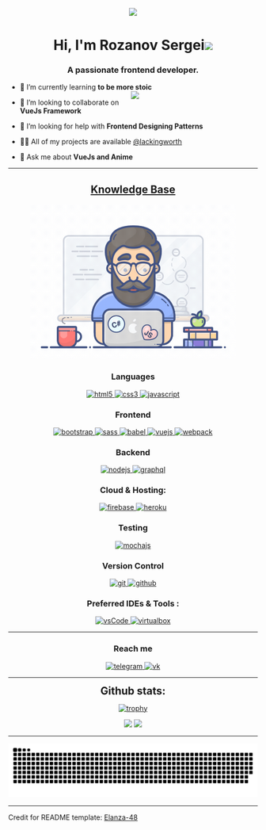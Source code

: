 <p align="center">
  <img style="width:8rem; height:auto" src="https://cdn.dribbble.com/users/1787323/screenshots/10091971/media/d43c019bfeff34be8816481e843ea8c1.png"/>
</p>

<h1 align="center">Hi, I'm Rozanov Sergei<img width="30px" src="https://raw.githubusercontent.com/iampavangandhi/iampavangandhi/master/gifs/Hi.gif"></h1>
<h3 font-size="20" align="center">A passionate frontend developer.</h3>


- 🌱 I’m currently learning **to be more stoic** <img align="right" style="width:16rem; height:auto" src="https://i.pinimg.com/originals/e4/26/70/e426702edf874b181aced1e2fa5c6cde.gif"/>

- 👯 I’m looking to collaborate on **VueJs Framework**

- 🤝 I’m looking for help with **Frontend Designing Patterns**

- 👨‍💻 All of my projects are available [@lackingworth](github.com/;ackingworth)

- 💬 Ask me about **VueJs and Anime**


---


<h2 align="center"><u><b>Knowledge Base</b></u></h2>

<p align="center">
  <img style="width:26rem; height:auto" src="https://raw.githubusercontent.com/Elanza-48/Elanza-48/41a4790484e268102dfdab2b7c59d440d3ffafab/resources/img/geek.gif"/>
</p>

<h3 align="center">Languages</h3>
<p align="center">
  <a href="https://www.w3.org/html/" target="_blank"> 
    <img src="https://img.shields.io/badge/html-E34F26.svg?style=for-the-badge&logo=html5&logoColor=white"
      alt="html5"/> 
  </a>
  <a href="https://www.w3schools.com/css/" target="_blank">
    <img src="https://img.shields.io/badge/css-1572B6.svg?style=for-the-badge&logo=css3&logoColor=white"
      alt="css3"/>
  </a>
  <a href="https://developer.mozilla.org/en-US/docs/Web/JavaScript" target="_blank"> 
    <img src="https://img.shields.io/badge/Javascript-F7DF1E.svg?style=for-the-badge&logo=javascript&logoColor=black"
      alt="javascript"/> 
  </a>
</p>

<h3 align="center">Frontend</h3>
<p align="center">
  <a href="https://getbootstrap.com" target="_blank">
    <img src="https://img.shields.io/badge/bootstrap-7952B3.svg?style=for-the-badge&logo=bootstrap&logoColor=white"
      alt="bootstrap"/>
  </a>
  <a href="https://sass-lang.com/" target="_blank">
    <img src="https://img.shields.io/badge/Sass-CC6699?style=for-the-badge&logo=sass&logoColor=white"
      alt="sass"/>
  </a>
  <a href="https://babeljs.io/" target="_blank">
    <img src="https://img.shields.io/badge/babel-F9DC3E.svg?style=for-the-badge&logo=babel&logoColor=black" alt="babel"/> 
  </a>
  <a href="https://vuejs.org/" target="_blank">
    <img src="https://img.shields.io/badge/Vue.js-35495E?style=for-the-badge&logo=vue.js&logoColor=4FC08D" alt="vuejs"/> 
  </a>
  <a href="https://webpack.js.org" target="_blank">
    <img src="https://img.shields.io/badge/webpack-8DD6F9.svg?style=for-the-badge&logo=webpack&logoColor=black"
      alt="webpack"/>
  </a>
</p>

<h3 align="center">Backend</h3>
<p align="center">
  <a href="https://nodejs.org" target="_blank"> 
    <img src="https://img.shields.io/badge/node.js-339933.svg?style=for-the-badge&logo=nodedotjs&logoColor=white"
      alt="nodejs"/> 
  </a>
  <a href="https://graphql.org" target="_blank">
    <img src="https://img.shields.io/badge/graphql-E10098.svg?style=for-the-badge&logo=graphql&logoColor=white" alt="graphql" />
  </a>
</p>

<h3 align="center">Cloud & Hosting:</h3>
<p align="center">
  <a href="https://firebase.google.com/" target="_blank">
    <img src="https://img.shields.io/badge/firebase-FFCA28.svg?style=for-the-badge&logo=firebase&logoColor=black" alt="firebase"/>
  </a>
  <a href="https://heroku.com" target="_blank"> 
    <img src="https://img.shields.io/badge/heroku-430098.svg?style=for-the-badge&logo=heroku&logoColor=white"
      alt="heroku"/> 
  </a> 
</p>

<h3 align="center">Testing</h3>
<p align="center"> 
  <a href="https://mochajs.org/" target="_blank">
    <img src="https://img.shields.io/badge/mocha.js-323330?style=for-the-badge&logo=mocha&logoColor=Brown" alt="mochajs"/> 
  </a>
</p>

<h3 align="center">Version Control</h3>
<p align="center">
  <a href="https://git-scm.com/" target="_blank">
    <img src="https://img.shields.io/badge/git-F05032.svg?style=for-the-badge&logo=git&logoColor=white"
      alt="git"/>
  </a>
  <a href="https://github.com/lackingworth" target="_blank">
    <img src="https://img.shields.io/badge/github-181717.svg?style=for-the-badge&logo=github&logoColor=white" alt="github" />
  </a>
</p>

<h3 align="center">Preferred IDEs  & Tools :</h3>
<p align="center"> 
  <a href="https://code.visualstudio.com/" target="_blank">
    <img src="https://img.shields.io/badge/vscode-007ACC.svg?style=for-the-badge&logo=visualstudiocode&logoColor=white" alt="vsCode"/> 
  </a>
  <a href="https://www.virtualbox.org/" target="_blank">
    <img src="https://img.shields.io/badge/virtualbox-183A61.svg?style=for-the-badge&logo=virtualbox&logoColor=white"
      alt="virtualbox"/>
  </a>
</p>

----

<h3 align="center">Reach me</h3>

<p align="center">
  <a  href="https://t.me/OutEastiq" target="_blank">
    <img src="https://img.shields.io/badge/Telegram-26A5E4.svg?style=for-the-badge&logo=telegram&logoColor=white" alt="telegram"/>
  </a>
  <a  href="https://vk.com/sg.rozanov" target="_blank">
    <img src="https://img.shields.io/badge/вконтакте-%232E87FB.svg?&style=for-the-badge&logo=vk&logoColor=white" alt="vk"/>
  </a>
</p>

----

<div align="center">
<h2 align="center" style="margin: 5px 10px;">Github stats:</h2> 
  
[![trophy](https://github-profile-trophy.vercel.app/?username=lackingworth)](https://github.com/lackingworth/github-profile-trophy)
  
[![](https://github-readme-stats.vercel.app/api?username=lackingworth&show_icons=true&theme=tokyonight&hide_border=true&locale=en)](https://github.com/lackingworth)
[![](https://github-readme-streak-stats.herokuapp.com/?user=lackingworth&theme=material-palenight)](https://github.com/lackingworth)
</div>

----

<p align="center">
  <img  src="https://raw.githubusercontent.com/Elanza-48/Elanza-48/main/resources/img/github-contribution-grid-snake.svg"
    alt="example" />
</p>

------
Credit for README template: [Elanza-48](https://github.com/Elanza-48)
